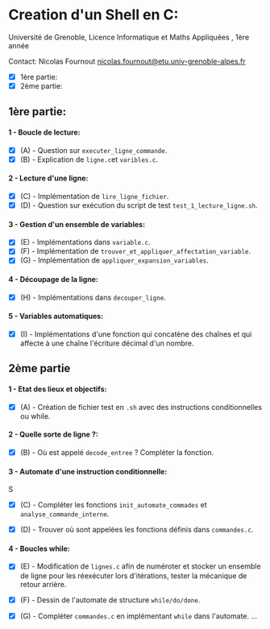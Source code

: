 # Creation d'un Shell en C:
Université de Grenoble, Licence Informatique et Maths Appliquées , 1ère année

Contact: Nicolas Fournout <nicolas.fournout@etu.univ-grenoble-alpes.fr>

- [x] 1ère partie:
- [x] 2ème partie: 

## 1ère partie:

#### 1 - Boucle de lecture:

- [x] (A) - Question sur `executer_ligne_commande`.
- [x] (B) - Explication de `ligne.c`et `varibles.c`.

#### 2 - Lecture d'une ligne:

- [x] (C) - Implémentation de `lire_ligne_fichier`.
- [x] (D) - Question sur exécution du script de test `test_1_lecture_ligne.sh`.

#### 3 - Gestion d'un ensemble de variables:

- [x] (E) - Implémentations dans `variable.c`.
- [x] (F) - Implémentation de `trouver_et_appliquer_affectation_variable`.
- [x] (G) - Implémentation de `appliquer_expansion_variables`.

#### 4 - Découpage de la ligne:

- [x] (H) - Implémentations dans `decouper_ligne`.

#### 5 - Variables automatiques:

- [x] (I) - Implémentations d'une fonction qui concatène des chaînes et qui affecte à une chaîne l'écriture décimal d'un nombre.

## 2ème partie

#### 1 - Etat des lieux et objectifs:

- [x] (A) - Création de fichier test en `.sh` avec des instructions conditionnelles ou while.

#### 2 - Quelle sorte de ligne ?:

- [x] (B) - Où est appelé `decode_entree` ? Compléter la fonction.

#### 3 - Automate d'une instruction conditionnelle:
S
- [x] (C) - Compléter les fonctions `init_automate_commades` et `analyse_commande_interne`.

- [x] (D) - Trouver où sont appelées les fonctions définis dans `commandes.c`. 

#### 4 - Boucles while:

- [x] (E) - Modification de `lignes.c` afin de numéroter et stocker un ensemble de ligne pour les réexécuter lors d'itérations, tester la mécanique de retour arrière.
 
- [x] (F) - Dessin de l'automate de structure `while/do/done`.

- [x] (G) - Compléter `commandes.c` en implémentant `while` dans l'automate.
...
